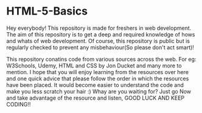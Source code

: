 # HTML-5-Basics
Hey everybody! This repository is made for freshers in web development. The aim of this repository is to get a deep and required knowledge of hows and whats of web development. Of course, this repository is public but is regularly checked to prevent any misbehaviour(So please don't act smart)!

This repository conatins code from various sources across the web. For eg: W3Schools, Udemy, HTML and CSS by Jon Ducket and many more to mention.
I hope that you will enjoy learning from the resources over here and one quick advice that please follow the order in which the resources have been placed. It would become easier to understand the code and make you less scratch your hair :)
Whay are you waiting for? Just go Now and take advantage of the resource and listen, GOOD LUCK AND KEEP CODING!!
